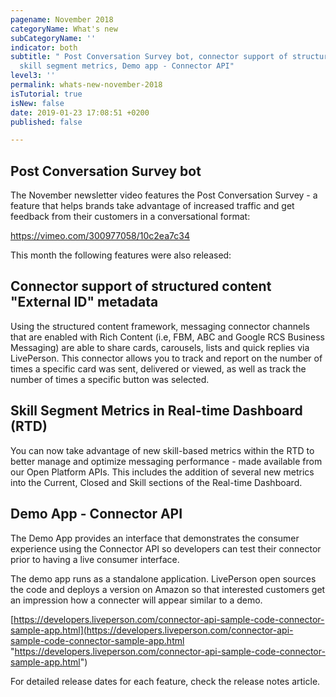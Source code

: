 ```yaml
---
pagename: November 2018
categoryName: What's new
subCategoryName: ''
indicator: both
subtitle: " Post Conversation Survey bot, connector support of structured content,
  skill segment metrics, Demo app - Connector API"
level3: ''
permalink: whats-new-november-2018
isTutorial: true
isNew: false
date: 2019-01-23 17:08:51 +0200
published: false

---
```

## Post Conversation Survey bot
The November newsletter video features the Post Conversation Survey - a feature that helps brands take advantage of increased traffic and get feedback from their customers in a conversational format:

https://vimeo.com/300977058/10c2ea7c34

This month the following features were also released:

## Connector support of structured content "External ID" metadata

Using the structured content framework, messaging connector channels that are enabled with Rich Content (i.e, FBM, ABC and Google RCS Business Messaging) are able to share cards, carousels, lists and quick replies via LivePerson. This connector allows you to track and report on the number of times a specific card was sent, delivered or viewed, as well as track the number of times a specific button was selected.    
## Skill Segment Metrics in Real-time Dashboard (RTD)

You can now take advantage of new skill-based metrics within the RTD to better manage and optimize messaging performance - made available from our Open Platform APIs. This includes the addition of several new metrics into the Current, Closed and Skill sections of the Real-time Dashboard.

##   Demo App - Connector API

The Demo App provides an interface that demonstrates the consumer experience using the Connector API so developers can test their connector prior to having a live consumer interface.  

The demo app runs as a standalone application. LivePerson open sources the code and deploys a version on Amazon so that interested customers get an impression how a connecter will appear similar to a demo.

[https://developers.liveperson.com/connector-api-sample-code-connector-sample-app.html](https://developers.liveperson.com/connector-api-sample-code-connector-sample-app.html "https://developers.liveperson.com/connector-api-sample-code-connector-sample-app.html") 

For detailed release dates for each feature, check the release notes article.